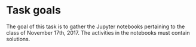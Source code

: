 Task goals
==========
The goal of this task is to gather the Jupyter notebooks pertaining to the class of November 17th, 2017. The activities in the notebooks must contain solutions.
